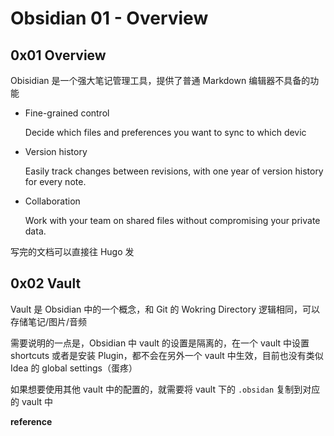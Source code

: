 # Obsidian 01 - Overview

## 0x01 Overview

Obisidian 是一个强大笔记管理工具，提供了普通 Markdown 编辑器不具备的功能

- Fine-grained control						

  Decide which files and preferences you want to sync to which devic

- Version history								

  Easily track changes between revisions, with one year of version history for every note.

- Collaboration							

  Work with your team on shared files without compromising your private data.

写完的文档可以直接往 Hugo 发

## 0x02 Vault

Vault 是 Obsidian 中的一个概念，和 Git 的 Wokring Directory 逻辑相同，可以存储笔记/图片/音频

需要说明的一点是，Obsidian 中 vault 的设置是隔离的，在一个 vault 中设置 shortcuts 或者是安装 Plugin，都不会在另外一个 vault 中生效，目前也没有类似 Idea 的 global settings（蛋疼）

如果想要使用其他 vault 中的配置的，就需要将 vault 下的 `.obsidan` 复制到对应的 vault 中



**reference**

[1]:https://forum.obsidian.md/t/global-settings-same-settings-themes-and-plugins-across-multiple-vaults/41789/15
